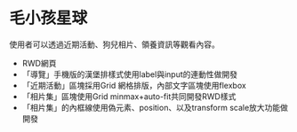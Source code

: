 # 毛小孩星球

使用者可以透過近期活動、狗兒相片、領養資訊等觀看內容。

+ RWD網頁
+ 「導覽」手機版的漢堡排樣式使用label與input的連動性做開發
+ 「近期活動」區塊採用Grid 網格排版，內部文字區塊使用flexbox
+ 「相片集」區塊使用Grid minmax+auto-fit共同開發RWD樣式
+ 「相片集」的內框線使用偽元素、position、以及transform scale放大功能做開發